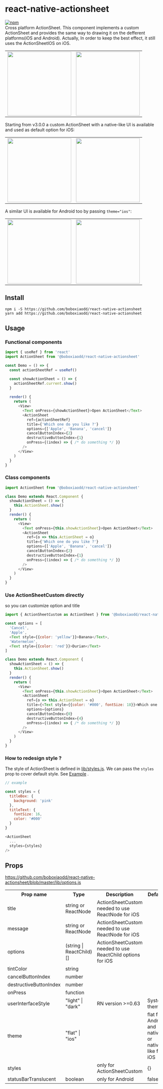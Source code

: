 # react-native-actionsheet
[![npm](https://img.shields.io/npm/v/@alessiocancian/react-native-actionsheet)](https://www.npmjs.com/package/@alessiocancian/react-native-actionsheet)\
Cross platform ActionSheet. This component implements a custom ActionSheet  and provides the same way to drawing it on the defferent platforms(iOS and Android). Actually, In order to keep the best effect, it still uses the ActionSheetIOS on iOS.

<table>
  <tbody>
    <tr>
      <td align="center" valign="top">
        <img width="210" src="./docs/ios-custom.png">
      </td>
      <td align="center" valign="top">
        <img width="210" src="./docs/ios-native.png">
      </td>
    </tr>
  </tbody>
</table>


Starting from v3.0.0 a custom ActionSheet with a native-like UI is available and used as default option for iOS:
<table>
  <tbody>
    <tr>
      <td align="center" valign="top">
        <img width="210" src="https://user-images.githubusercontent.com/18497523/124150424-d98de400-da91-11eb-94fb-2282624bf75f.png">
      </td>
      <td align="center" valign="top">
        <img width="210" src="https://user-images.githubusercontent.com/18497523/124150414-d72b8a00-da91-11eb-8be2-ff2d9ef2064a.png">
      </td>
    </tr>
  </tbody>
</table>

A similar UI is available for Android too by passing `theme="ios"`:
<table>
  <tbody>
    <tr>
      <td align="center" valign="top">
        <img width="210" src="https://user-images.githubusercontent.com/18497523/124151227-9bdd8b00-da92-11eb-832b-18387354911e.jpeg">
      </td>
      <td align="center" valign="top">
        <img width="210" src="https://user-images.githubusercontent.com/18497523/124151223-9a13c780-da92-11eb-9d6c-b462517ebafc.jpeg">
      </td>
    </tr>
  </tbody>
</table>



## Install

```
npm i -S https://github.com/boboxiaodd/react-native-actionsheet
yarn add https://github.com/boboxiaodd/react-native-actionsheet
```

## Usage


### Functional components

```js
import { useRef } from 'react'
import ActionSheet from '@boboxiaodd/react-native-actionsheet'

const Demo = () => {
  const actionSheetRef = useRef()

  const showActionSheet = () => {
    actionSheetRef.current.show()
  }
  
  render() {
    return (
      <View>
        <Text onPress={showActionSheet}>Open ActionSheet</Text>
        <ActionSheet
          ref={actionSheetRef}
          title={'Which one do you like ?'}
          options={['Apple', 'Banana', 'cancel']}
          cancelButtonIndex={2}
          destructiveButtonIndex={1}
          onPress={(index) => { /* do something */ }}
        />
      </View>
    )
  }
}
```

### Class components

```js
import ActionSheet from '@boboxiaodd/react-native-actionsheet'

class Demo extends React.Component {
  showActionSheet = () => {
    this.ActionSheet.show()
  }
  render() {
    return (
      <View>
        <Text onPress={this.showActionSheet}>Open ActionSheet</Text>
        <ActionSheet
          ref={o => this.ActionSheet = o}
          title={'Which one do you like ?'}
          options={['Apple', 'Banana', 'cancel']}
          cancelButtonIndex={2}
          destructiveButtonIndex={1}
          onPress={(index) => { /* do something */ }}
        />
      </View>
    )
  }
}
```


### Use ActionSheetCustom directly

so you can customize option and title

```js
import { ActionSheetCustom as ActionSheet } from '@boboxiaodd/react-native-actionsheet'

const options = [
  'Cancel', 
  'Apple', 
  <Text style={{color: 'yellow'}}>Banana</Text>,
  'Watermelon', 
  <Text style={{color: 'red'}}>Durian</Text>
]

class Demo extends React.Component {
  showActionSheet = () => {
    this.ActionSheet.show()
  }
  render() {
    return (
      <View>
        <Text onPress={this.showActionSheet}>Open ActionSheet</Text>
        <ActionSheet
          ref={o => this.ActionSheet = o}
          title={<Text style={{color: '#000', fontSize: 18}}>Which one do you like?</Text>}
          options={options}
          cancelButtonIndex={0}
          destructiveButtonIndex={4}
          onPress={(index) => { /* do something */ }}
        />
      </View>
    )
  }
}
```

### How to redesign style ?

The style of ActionSheet is defined in [lib/styles.js](https://github.com/alessiocancian/react-native-actionsheet/blob/master/lib/styles.js). We can pass the `styles` prop to cover default style. See [Example](https://github.com/alessiocancian/react-native-actionsheet/blob/master/example/app/ExampleB.js#L48) .

```javascript
// example

const styles = {
  titleBox: {
    background: 'pink'
  },
  titleText: {
    fontSize: 16,
    color: '#000'
  }
}

<ActionSheet
  ...
  styles={styles}
/>
```

## Props

https://github.com/boboxiaodd/react-native-actionsheet/blob/master/lib/options.js

<table>
    <tr>
        <th>Prop name</th>
        <th>Type</th>
        <th>Description</th>
        <th>Default</th>
    </tr>
    <tr>
        <td>title</td>
        <td>string or ReactNode</td>
        <td>ActionSheetCustom needed to use ReactNode for iOS</td>
        <td></td>
    </tr>
    <tr>
        <td>message</td>
        <td>string or ReactNode</td>
        <td>ActionSheetCustom needed to use ReactNode for iOS</td>
        <td></td>
    </tr>
    <tr>
        <td>options</td>
        <td>(string | ReactChild)[]</td>
        <td>ActionSheetCustom needed to use ReactChild options for iOS</td>
        <td></td>
    </tr>
    <tr>
        <td>tintColor</td>
        <td>string</td>
        <td></td>
        <td></td>
    </tr>
    <tr>
        <td>cancelButtonIndex</td>
        <td>number</td>
        <td></td>
        <td></td>
    </tr>
    <tr>
        <td>destructiveButtonIndex</td>
        <td>number</td>
        <td></td>
        <td></td>
    </tr>
    <tr>
        <td>onPress</td>
        <td>function</td>
        <td></td>
        <td></td>
    </tr>
    <tr>
        <td>userInterfaceStyle</td>
        <td>"light" | "dark"</td>
        <td>RN version >=0.63</td>
        <td>System theme</td>
    </tr>
    <tr>
        <td>theme</td>
        <td>"flat" | "ios"</td>
        <td></td>
        <td>flat for Android and native or native-like for iOS</td>
    </tr>
    <tr>
        <td>styles</td>
        <td></td>
        <td>only for ActionSheetCustom</td>
        <td>{}</td>
    </tr>
        <tr>
        <td>statusBarTranslucent</td>
        <td>boolean</td>
        <td>only for Android</td>
        <td>false</td>
    </tr>
</table>
